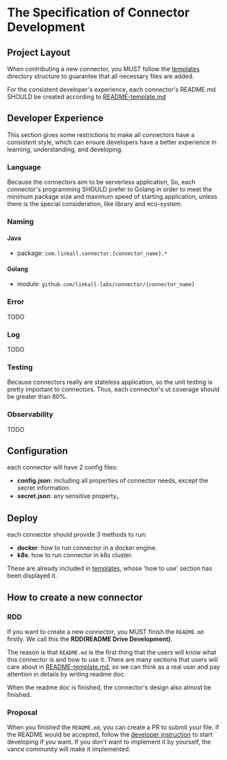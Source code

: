 # The Specification of Connector Development

## Project Layout
When contributing a new connector, you MUST follow the [templates](templates) directory 
structure to guarantee that all necessary files are added. 

For the consistent developer's experience, each connector's README.md SHOULD be created according to [README-template.md](templates/README.md)

## Developer Experience

This section gives some restrictions to make all connectors have a consistent style, which can ensure developers have a better experience in learning, understanding, and developing.

### Language
Because the connectors aim to be serverless application, So, each connector's programming SHOULD prefer to Golang in 
order to meet the minimum package size and maximum speed of starting application, unless there is the special consideration, 
like library and eco-system.


### Naming

#### Java
- package: `com.linkall.connector.{connector_name}.*`

#### Golang
- module: `github.com/linkall-labs/connector/{connector_name}`

### Error
TODO

### Log
TODO

### Testing
Because connectors really are stateless application, so the unit testing is pretty important to connectors. Thus, each 
connector's ut coverage should be greater than 80%.

### Observability
TODO


## Configuration
each connector will have 2 config files:
- **config.json**: including all properties of connector needs, except the secret information.
- **secret.json**: any sensitive property。

## Deploy
each connector should provide 3 methods to run:
- **docker**: how to run connector in a docker engine.
- **k8s**: how to run connector in k8s cluster.

These are already included in [templates](templates/README.md), whose 'how to use' section has been displayed it.

## How to create a new connector

### RDD

If you want to create a new connector, you MUST finish the `README.md` firstly. We call this the **RDD(README Drive Development)**.

The reason is that `README.md` is the first thing that the users will know what this connector is and how to use it.
There are many sections that users will care about in [README-template.md](templates/README.md), so we can think as a real
user and pay attention in details by writing readme doc.

When the readme doc is finished, the connector's design also almost be finished.

### Proposal

When you finished the `README.md`, you can create a PR to submit your file. if the README would be accepted, follow the
[developer instruction](#) to start developing if you want. If you don't want to implement it by yourself, the vance community
will make it implemented.

